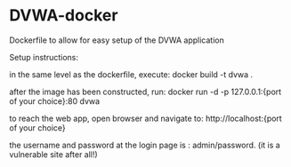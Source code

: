 # DVWA-docker
Dockerfile to allow for easy setup of the DVWA application 


Setup instructions: 

in the same level as the dockerfile, execute: 
docker build -t dvwa .

after the image has been constructed, run: 
docker run -d -p 127.0.0.1:{port of your choice}:80 dvwa

to reach the web app, open browser and navigate to: 
http://localhost:{port of your choice}

the username and password at the login page is : admin/password. (it is a vulnerable site after all!)

